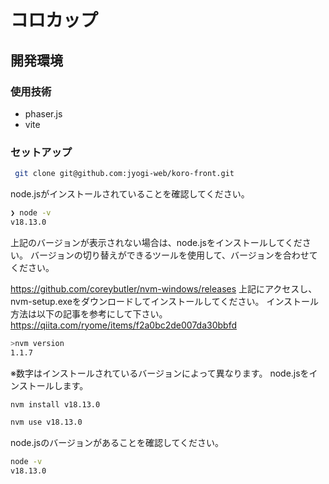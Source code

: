 # コロカップ
## 開発環境
### 使用技術
- phaser.js
- vite

### セットアップ
```bash
 git clone git@github.com:jyogi-web/koro-front.git
```

node.jsがインストールされていることを確認してください。

```bash
❯ node -v
v18.13.0
```
上記のバージョンが表示されない場合は、node.jsをインストールしてください。
バージョンの切り替えができるツールを使用して、バージョンを合わせてください。

https://github.com/coreybutler/nvm-windows/releases
上記にアクセスし、nvm-setup.exeをダウンロードしてインストールしてください。
インストール方法は以下の記事を参考にして下さい。
https://qiita.com/ryome/items/f2a0bc2de007da30bbfd


```bash
>nvm version
1.1.7
```
※数字はインストールされているバージョンによって異なります。
node.jsをインストールします。

```bash 
nvm install v18.13.0

nvm use v18.13.0
```
node.jsのバージョンがあることを確認してください。
```bash
node -v
v18.13.0
```





